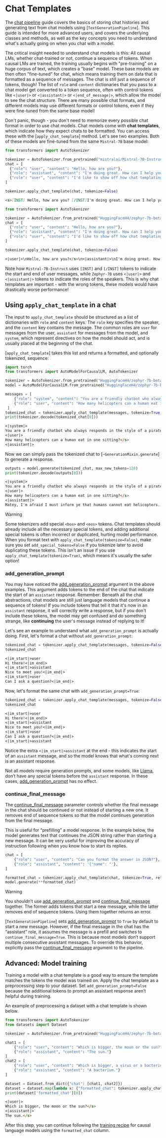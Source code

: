 <!--Copyright 2024 The HuggingFace Team. All rights reserved.

Licensed under the Apache License, Version 2.0 (the "License"); you may not use this file except in compliance with
the License. You may obtain a copy of the License at

http://www.apache.org/licenses/LICENSE-2.0

Unless required by applicable law or agreed to in writing, software distributed under the License is distributed on
an "AS IS" BASIS, WITHOUT WARRANTIES OR CONDITIONS OF ANY KIND, either express or implied. See the License for the
specific language governing permissions and limitations under the License.

⚠️ Note that this file is in Markdown but contain specific syntax for our doc-builder (similar to MDX) that may not be
rendered properly in your Markdown viewer.

-->

# Chat Templates

The [chat pipeline](./conversations) guide covers the basics of storing chat histories and generating text from chat models using [`TextGenerationPipeline`]. 
This guide is intended for more advanced users, and covers the underlying classes and methods, as well as the key concepts you need to understand what's actually going on when you chat with a model.

The critical insight needed to understand chat models is this: All causal LMs, whether chat-trained or not, continue a sequence of tokens. When causal LMs are trained, the training usually begins with "pre-training" on a huge corpus of text, which creates a "base" model.
These base models are then often "fine-tuned" for chat, which means training them on data that is formatted as a sequence of messages. The chat is still just a sequence of tokens, though! The list of `role` and `content` dictionaries that you pass
to a chat model get converted to a token sequence, often with control tokens like `<|user|>` or `<|assistant|>` or `<|end_of_message|>`, which allow the model to see the chat structure. 
There are many possible chat formats, and different models may use different formats or control tokens, even if they were fine-tuned from the same base model!

Don't panic, though - you don't need to memorize every possible chat format in order to use chat models. Chat models come with **chat templates**, which indicate how they expect chats to be formatted.
You can access these with the [`apply_chat_template`] method. Let's see two examples. Both of these models are fine-tuned from the same `Mistral-7B` base model:

<hfoptions id="template">
<hfoption id="Mistral">

```py
from transformers import AutoTokenizer

tokenizer = AutoTokenizer.from_pretrained("mistralai/Mistral-7B-Instruct-v0.1")
chat = [
  {"role": "user", "content": "Hello, how are you?"},
  {"role": "assistant", "content": "I'm doing great. How can I help you today?"},
  {"role": "user", "content": "I'd like to show off how chat templating works!"},
]

tokenizer.apply_chat_template(chat, tokenize=False)
```
```md
<s>[INST] Hello, how are you? [/INST]I'm doing great. How can I help you today?</s> [INST] I'd like to show off how chat templating works! [/INST]
```

</hfoption>
<hfoption id="Zephyr">

```py
from transformers import AutoTokenizer

tokenizer = AutoTokenizer.from_pretrained("HuggingFaceH4/zephyr-7b-beta")
chat = [
  {"role": "user", "content": "Hello, how are you?"},
  {"role": "assistant", "content": "I'm doing great. How can I help you today?"},
  {"role": "user", "content": "I'd like to show off how chat templating works!"},
]

tokenizer.apply_chat_template(chat, tokenize=False)
```
```md
<|user|>\nHello, how are you?</s>\n<|assistant|>\nI'm doing great. How can I help you today?</s>\n<|user|>\nI'd like to show off how chat templating works!</s>\n
```

</hfoption>
</hfoptions>

Note how `Mistral-7B-Instruct` uses `[INST]` and `[/INST]` tokens to indicate the start and end of user messages, while `Zephyr-7B` uses `<|user|>` and `<|assistant|>` tokens to indicate the roles of the speakers. This is why chat templates are important - with the wrong tokens, these models would have drastically worse performance!

## Using `apply_chat_template` in a chat

The input to `apply_chat_template` should be structured as a list of dictionaries with `role` and `content` keys. The `role` key specifies the speaker, and the `content` key contains the message. The common roles are `user` for messages from the user, `assistant` for messages from the model, and `system`, which represent directives on how the model should act, and is usually placed at the beginning of the chat.

[`apply_chat_template`] takes this list and returns a formatted, and optionally tokenized, sequence:

```py
import torch
from transformers import AutoModelForCausalLM, AutoTokenizer

tokenizer = AutoTokenizer.from_pretrained("HuggingFaceH4/zephyr-7b-beta")
model = AutoModelForCausalLM.from_pretrained("HuggingFaceH4/zephyr-7b-beta", device_map="auto", dtype=torch.bfloat16)

messages = [
    {"role": "system", "content": "You are a friendly chatbot who always responds in the style of a pirate",},
    {"role": "user", "content": "How many helicopters can a human eat in one sitting?"},
 ]
tokenized_chat = tokenizer.apply_chat_template(messages, tokenize=True, add_generation_prompt=True, return_tensors="pt")
print(tokenizer.decode(tokenized_chat[0]))
```

```md
<|system|>
You are a friendly chatbot who always responds in the style of a pirate</s>
<|user|>
How many helicopters can a human eat in one sitting?</s>
<|assistant|>
```

Now we can simply pass the tokenized chat to [`~GenerationMixin.generate`] to generate a response.

```py
outputs = model.generate(tokenized_chat, max_new_tokens=128) 
print(tokenizer.decode(outputs[0]))
```
```md
<|system|>
You are a friendly chatbot who always responds in the style of a pirate</s>
<|user|>
How many helicopters can a human eat in one sitting?</s>
<|assistant|>
Matey, I'm afraid I must inform ye that humans cannot eat helicopters. Helicopters are not food, they are flying machines. Food is meant to be eaten, like a hearty plate o' grog, a savory bowl o' stew, or a delicious loaf o' bread. But helicopters, they be for transportin' and movin' around, not for eatin'. So, I'd say none, me hearties. None at all.
```

> [!WARNING]
> Some tokenizers add special `<bos>` and `<eos>` tokens. Chat templates should already include all the necessary special tokens, and adding additional special tokens is often incorrect or duplicated, hurting model performance. When you format text with `apply_chat_template(tokenize=False)`, make sure you set `add_special_tokens=False` if you tokenize later to avoid duplicating these tokens.
> This isn’t an issue if you use `apply_chat_template(tokenize=True)`, which means it's usually the safer option!

### add_generation_prompt

You may have noticed the [add_generation_prompt](https://huggingface.co/docs/transformers/internal/tokenization_utils#transformers.PreTrainedTokenizerBase.apply_chat_template.add_generation_prompt) argument in the above examples. 
This argument adds tokens to the end of the chat that indicate the start of an `assistant` response. Remember: Beneath all the chat abstractions, chat models are still just language models that continue a sequence of tokens!
If you include tokens that tell it that it's now in an `assistant` response, it will correctly write a response, but if you don't include these tokens, the model may get confused and do something strange, like **continuing** the user's message instead of replying to it! 

Let's see an example to understand what `add_generation_prompt` is actually doing. First, let's format a chat without `add_generation_prompt`:

```py
tokenized_chat = tokenizer.apply_chat_template(messages, tokenize=False, add_generation_prompt=False)
tokenized_chat
```
```md
<|im_start|>user
Hi there!<|im_end|>
<|im_start|>assistant
Nice to meet you!<|im_end|>
<|im_start|>user
Can I ask a question?<|im_end|>
```

Now, let's format the same chat with `add_generation_prompt=True`:

```py
tokenized_chat = tokenizer.apply_chat_template(messages, tokenize=False, add_generation_prompt=True)
tokenized_chat
```
```md
<|im_start|>user
Hi there!<|im_end|>
<|im_start|>assistant
Nice to meet you!<|im_end|>
<|im_start|>user
Can I ask a question?<|im_end|>
<|im_start|>assistant

```

Notice the extra `<|im_start|>assistant` at the end - this indicates the start of an `assistant` message, and so the model knows that what's coming next is an assistant response.

Not all models require generation prompts, and some models, like [Llama](./model_doc/llama), don’t have any special tokens before the `assistant` response. In these cases, [add_generation_prompt](https://huggingface.co/docs/transformers/internal/tokenization_utils#transformers.PreTrainedTokenizerBase.apply_chat_template.add_generation_prompt) has no effect.

### continue_final_message

The [continue_final_message](https://huggingface.co/docs/transformers/internal/tokenization_utils#transformers.PreTrainedTokenizerBase.apply_chat_template.continue_final_message) parameter controls whether the final message in the chat should be continued or not instead of starting a new one. It removes end of sequence tokens so that the model continues generation from the final message.

This is useful for “prefilling” a model response. In the example below, the model generates text that continues the JSON string rather than starting a new message. It can be very useful for improving the accuracy of instruction following when you know how to start its replies.

```py
chat = [
    {"role": "user", "content": "Can you format the answer in JSON?"},
    {"role": "assistant", "content": '{"name": "'},
]

formatted_chat = tokenizer.apply_chat_template(chat, tokenize=True, return_dict=True, continue_final_message=True)
model.generate(**formatted_chat)
```

> [!WARNING]
> You shouldn’t use [add_generation_prompt](https://huggingface.co/docs/transformers/internal/tokenization_utils#transformers.PreTrainedTokenizerBase.apply_chat_template.add_generation_prompt) and [continue_final_message](https://huggingface.co/docs/transformers/internal/tokenization_utils#transformers.PreTrainedTokenizerBase.apply_chat_template.continue_final_message) together. The former adds tokens that start a new message, while the latter removes end of sequence tokens. Using them together returns an error.

[`TextGenerationPipeline`] sets [add_generation_prompt](https://huggingface.co/docs/transformers/internal/tokenization_utils#transformers.PreTrainedTokenizerBase.apply_chat_template.add_generation_prompt) to `True` by default to start a new message. However, if the final message in the chat has the “assistant” role, it assumes the message is a prefill and switches to `continue_final_message=True`. This is because most models don’t support multiple consecutive assistant messages. To override this behavior, explicitly pass the [continue_final_message](https://huggingface.co/docs/transformers/internal/tokenization_utils#transformers.PreTrainedTokenizerBase.apply_chat_template.continue_final_message) argument to the pipeline.


## Advanced: Model training

Training a model with a chat template is a good way to ensure the template matches the tokens the model was trained on. Apply the chat template as a preprocessing step to your dataset. Set `add_generation_prompt=False` because the additional tokens to prompt an assistant response aren’t helpful during training.

An example of preprocessing a dataset with a chat template is shown below.

```py
from transformers import AutoTokenizer
from datasets import Dataset

tokenizer = AutoTokenizer.from_pretrained("HuggingFaceH4/zephyr-7b-beta")

chat1 = [
    {"role": "user", "content": "Which is bigger, the moon or the sun?"},
    {"role": "assistant", "content": "The sun."}
]
chat2 = [
    {"role": "user", "content": "Which is bigger, a virus or a bacterium?"},
    {"role": "assistant", "content": "A bacterium."}
]

dataset = Dataset.from_dict({"chat": [chat1, chat2]})
dataset = dataset.map(lambda x: {"formatted_chat": tokenizer.apply_chat_template(x["chat"], tokenize=False, add_generation_prompt=False)})
print(dataset['formatted_chat'][0])
```
```md
<|user|>
Which is bigger, the moon or the sun?</s>
<|assistant|>
The sun.</s>
```

After this step, you can continue following the [training recipe](./tasks/language_modeling) for causal language models using the `formatted_chat` column.

